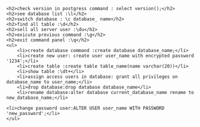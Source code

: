 <!DOCTYPE html>
<html lang="en">
<head>
    <meta charset="UTF-8">
    <meta name="viewport" content="width=device-width, initial-scale=1.0">
    <title>Document</title>
</head>
<body>


    <h2>check version in postgress command : select version();</h2>
    <h2>see database list :\l</h2>
    <h2>switch database : \c database_ name</h2>
    <h2>find all table :\d</h2>
    <h2>sell all server user :\du</h2>
    <h2>exicute previous command :\g</h2>
    <h2>exit command panel :\q</h2>
    <ul>
        <li>create database command :create database database_name;</li>
        <li>create new user: create user user_name with encrypted password '1234';</li>
        <li>create table :create table table_name(name varchar(20))</li>
        <li>show table :\dt+</li>
        <li>assign access users in database: grant all privileges on database_name to user_name;</li>
        <li>drop database:drop database database_name</li>
        <li>rename database:alter database current_database_name rename to new_database_name;</li>
    
    <li>change password user:ALTER USER user_name WITH PASSWORD 'new_password';</li>
    </ul>
    
</body>
</html>

